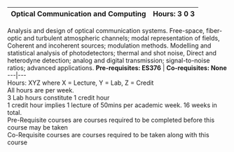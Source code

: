 **Optical Communication and Computing** | **Hours: 3 0 3**  
---|---  
Analysis and design of optical communication systems. Free-space, fiber-optic and turbulent atmospheric channels; modal representation of fields, Coherent and incoherent sources; modulation methods. Modelling and statistical analysis of photodetectors; thermal and shot noise, Direct and heterodyne detection; analog and digital transmission; signal-to-noise ratios; advanced applications.
**Pre-requisites: ES376** | **Co-requisites: None**  
---|---  
Hours: XYZ where X = Lecture, Y = Lab, Z = Credit  
All hours are per week.  
3 Lab hours constitute 1 credit hour  
1 credit hour implies 1 lecture of 50mins per academic week. 16 weeks in total.  
Pre-Requisite courses are courses required to be completed before this course may be taken  
Co-Requisite courses are courses required to be taken along with this course
